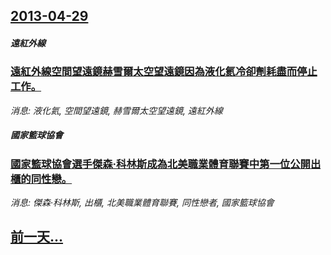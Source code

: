 ## [2013-04-29](/news/2013/04/29/index.md)

##### 遠紅外線
### [ 遠紅外線空間望遠鏡赫雪爾太空望遠鏡因為液化氦冷卻劑耗盡而停止工作。](/news/2013/04/29/遠紅外線空間望遠鏡赫雪爾太空望遠鏡因為液化氦冷卻劑耗盡而停止工作.md)
_消息: 液化氦, 空間望遠鏡, 赫雪爾太空望遠鏡, 遠紅外線_

##### 國家籃球協會
### [ 國家籃球協會選手傑森·科林斯成為北美職業體育聯賽中第一位公開出櫃的同性戀。](/news/2013/04/29/國家籃球協會選手傑森-科林斯成為北美職業體育聯賽中第一位公開出櫃的同性戀.md)
_消息: 傑森·科林斯, 出櫃, 北美職業體育聯賽, 同性戀者, 國家籃球協會_

## [前一天...](/news/2013/04/28/index.md)

